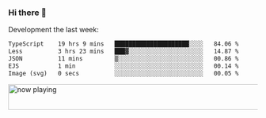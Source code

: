 ### Hi there 👋

Development the last week:
<!--START_SECTION:waka-->

```txt
TypeScript    19 hrs 9 mins   █████████████████████░░░░   84.06 %
Less          3 hrs 23 mins   ███▓░░░░░░░░░░░░░░░░░░░░░   14.87 %
JSON          11 mins         ▒░░░░░░░░░░░░░░░░░░░░░░░░   00.86 %
EJS           1 min           ░░░░░░░░░░░░░░░░░░░░░░░░░   00.14 %
Image (svg)   0 secs          ░░░░░░░░░░░░░░░░░░░░░░░░░   00.05 %
```

<!--END_SECTION:waka-->

<!--
**JASONPANGGO/jasonpanggo** is a ✨ _special_ ✨ repository because its `README.md` (this file) appears on your GitHub profile.

Here are some ideas to get you started:

- 🔭 I’m currently working on ...
- 🌱 I’m currently learning ...
- 👯 I’m looking to collaborate on ...
- 🤔 I’m looking for help with ...
- 💬 Ask me about ...
- 📫 How to reach me: ...
- 😄 Pronouns: ...
- ⚡ Fun fact: ...
-->

<a href="https://volt.fm/user/q8yd9e79csfr57rt" target="_blank"><img src="https://spotify-badge-egoist.vercel.app/api/now-playing" width="540" height="52" alt="now playing"></a>

